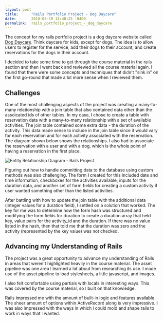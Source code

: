 ```yaml
---
layout: post
title:      "Rails Portfolio Project - Dog Daycare"
date:       2018-03-19 13:48:25 -0400
permalink:  rails_portfolio_project_-_dog_daycare
---
```


The concept for my rails portfolio project is a dog daycare website called [Dog Daycare](https://rails-dog-daycare.herokuapp.com). Think daycare for kids, except for dogs. The idea is to allow users to register for the service, add their dogs to their account, and create reservations for the dogs in their account.

I decided to take some time to get through the course material in the rails section and then I went back and reviewed all the course material again. I found that there were some concepts and techniques that didn't "sink in" on the first go-round that made a lot more sense when I reviewed them.

## Challenges

One of the most challenging aspects of the project was creating a many-to-many relationship with a join table that also contained data other than the assoicated ids of other tables. In my case, I chose to create a table with reservation data with a many-to-many relationship with a set of available activities. The join table contained some extra data - the duration of the activity. This data made sense to include in the join table since it would vary for each reservation and for each activity associated with the reservation. The diagram shown below shows the relationships. I also had to associate the reservation with a user and with a dog, which is the whole point of having a reservation in the first place.

![Entity Relationship Diagram - Rails Project](http://www.robdlaws.com/photos/erd-rails.png)

Figuring out how to handle committing data to the database using custom methods was also challenging. The form I created for this included date and time information, checkboxes for the activities available, inputs for the duration data, and another set of form fields for creating a custom activity if user wanted something other than the listed activities.

After battling with how to update the join table with the additional data (integer values for a duration field), I settled on a solution that worked. The key for me was to determine how the form hash was structured and modifying the form fields for duration to create a duration array that held key, value pairs for the activity_id and the duration. If there was no value listed in the hash, then that told me that the duration was zero and the activity (represented by the key value) was not checked.

## Advancing my Understanding of Rails

The project was a great opportunity to advance my understanding of Rails in areas that weren't highlighted heavily in the course material. The asset pipeline was one area I learned a lot about from researching its use. I made use of the asset pipeline to load stylesheets, a little javascript, and images.

I also felt comfortable using partials with locals in interesting ways. This was covered by the course material, so I built on that knowledge.

Rails impressed me with the amount of built-in logic and features available. The sheer amount of options within ActiveRecord along is very impressive. I was also impressed with the ways in which I could mold and shape rails to work in ways that I wanted.
